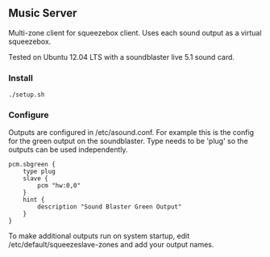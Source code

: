 ## Music Server

Multi-zone client for squeezebox client. Uses each sound output as a virtual squeezebox.

Tested on Ubuntu 12.04 LTS with a soundblaster live 5.1 sound card.

### Install
```
./setup.sh
```

### Configure
Outputs are configured in /etc/asound.conf. For example this is the config for the green output on the soundblaster. Type needs to be 'plug' so the outputs can be used independently.
```
pcm.sbgreen {
	type plug
	slave {
		pcm "hw:0,0"
	}
	hint {
		description "Sound Blaster Green Output"
	}
}
```

To make additional outputs run on system startup, edit /etc/default/squeezeslave-zones and add your output names.